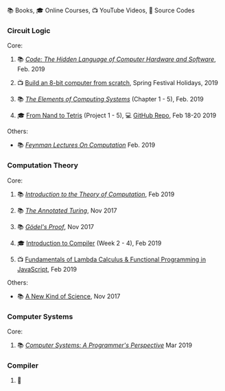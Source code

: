 
 :books: Books, :mortar_board: Online Courses, :tv: YouTube Videos, :mag_right: Source Codes

### Circuit Logic

Core:

1. :books: _[Code: The Hidden Language of Computer Hardware and Software](https://www.amazon.com/Code-Language-Computer-Hardware-Software/dp/0735611319)_, Feb. 2019

2. :tv: [Build an 8-bit computer from scratch](https://www.youtube.com/watch?v=HyznrdDSSGM&list=PLowKtXNTBypGqImE405J2565dvjafglHU), Spring Festival Holidays, 2019

3. :books: _[The Elements of Computing Systems](https://www.amazon.com/Elements-Computing-Systems-Building-Principles/dp/0262640686/ref=ed_oe_p)_ (Chapter 1 - 5), Feb. 2019

4. :mortar_board: [From Nand to Tetris](https://www.nand2tetris.org/course) (Project 1 - 5), :computer: [GitHub Repo](), Feb 18-20 2019

Others:

- :books: _[Feynman Lectures On Computation](https://www.amazon.com/Feynman-Lectures-Computation-Frontiers-Physics/dp/0738202967)_ Feb. 2019

### Computation Theory

Core:

1. :books: _[Introduction to the Theory of Computation](https://www.amazon.com/Introduction-Theory-Computation-Michael-Sipser/dp/113318779X)_, Feb 2019

2. :books: _[The Annotated Turing](https://www.amazon.com/Annotated-Turing-Through-Historic-Computability/dp/0470229055/)_, Nov 2017

3. :books: _[Gödel's Proof](https://www.amazon.com/Gödels-Proof-Ernest-Nagel/dp/0814758371/)_, Nov 2017

4. :mortar_board: [Introduction to Compiler](https://lagunita.stanford.edu/courses/Engineering/Compilers/Fall2014/course/) (Week 2 - 4), Feb 2019

5. :tv: [Fundamentals of Lambda Calculus & Functional Programming in JavaScript](https://www.youtube.com/watch?v=3VQ382QG-y4), Feb 2019

Others:

- :books: [A New Kind of Science](https://www.amazon.com/New-Kind-Science-Stephen-Wolfram/dp/1579550088), Nov 2017

### Computer Systems

Core: 

1. :books:  _[Computer Systems: A Programmer's Perspective](https://www.amazon.com/Computer-Systems-Programmers-Perspective-Engineering/dp/0134123832/)_ Mar 2019

### Compiler

1. :mag_right:

